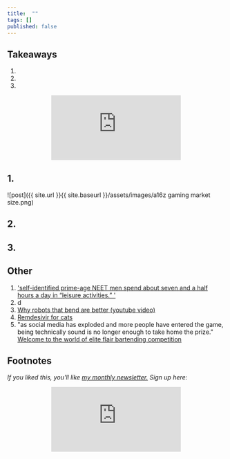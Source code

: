 ```yaml
---
title:  ""  
tags: []
published: false
---
```



## Takeaways

1.
2.
3.

<style>
      .iframe-container {
        overflow: hidden;        
        padding-top: 50%; <!-- Calculated from the aspect ration of the content (in case of 16:9 it is 9/16= 0.5625) -->
        position: relative;
      }
      .iframe-container iframe { 
         border: 0;
         height: 100%; <!-- Finally, width and height are set to 100% so the iframe takes up 100% of the containers space. -->
         left: 0;
         position: absolute;
         top: 0;
         width: 100%;
         display: block;
         margin: 0 auto; <!-- center image -->
      }
      <!-- 4x3 Aspect Ratio -->
      .iframe-container-4x3 {
        padding-top: 75%;
      }
</style> 

<div class="iframe-container-4x3">
  <p align="center"><iframe src="https://avoidboringpeople.substack.com/embed" frameborder="0" scrolling="no"> </iframe></p>
</div>

## 1.

![post]({{ site.url }}{{ site.baseurl }}/assets/images/a16z gaming market size.png)

## 2. 

## 3.

## Other

1. ['self-identified prime-age NEET men spend about seven and a half hours a day in “leisure activities.” '](https://www.econlib.org/from-ubi-to-anomia/ "neet")
2. d
3. [Why robots that bend are better (youtube video)](https://www.youtube.com/watch?v=058hRtaCWC0 "youtube")
4. [Remdesivir for cats](https://www.theatlantic.com/science/archive/2020/05/remdesivir-cats/611341/ "remdesivir")
5. "as social media has exploded and more people have entered the game, being technically sound is no longer enough to take home the prize." [Welcome to the world of elite flair bartending competition](https://punchdrink.com/articles/welcome-to-world-of-elite-flair-bartending-competition/ "punch")

## Footnotes

*If you liked this, you'll like [my monthly newsletter.](https://avoidboringpeople.substack.com/ "ABP") Sign up here:*

<div class="iframe-container-4x3">
  <p align="center"><iframe src="https://avoidboringpeople.substack.com/embed" frameborder="0" scrolling="no"> </iframe></p>
</div>
